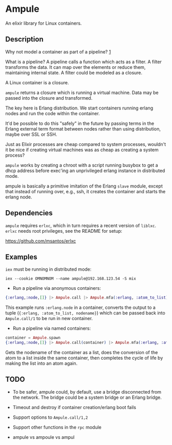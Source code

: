 # Ampule

An elixir library for Linux containers.

## Description

Why not model a container as part of a pipeline? [1]

What is a pipeline? A pipeline calls a function which acts as a filter. A
filter transforms the data. It can map over the elements or reduce them,
maintaining internal state. A filter could be modeled as a closure.

A Linux container is a closure.

`ampule` returns a closure which is running a virtual machine. Data may
be passed into the closure and transformed.

The key here is Erlang distribution. We start containers running erlang
nodes and run the code within the container.

It'd be possible to do this "safely" in the future by passing terms in the
Erlang external term format between nodes rather than using distribution,
maybe over SSL or SSH.

Just as Elixir processes are cheap compared to system processes, wouldn't
it be nice if creating virtual machines was as cheap as creating a
system process?

`ampule` works by creating a chroot with a script running busybox to
get a dhcp address before exec'ing an unprivileged erlang instance in
distributed mode.

ampule is basically a primitive imitation of the Erlang `slave` module,
except that instead of running over, e.g., ssh, it creates the container
and starts the erlang node.

## Dependencies

`ampule` requires `erlxc`, which in turn requires a recent version of
`liblxc`. `erlxc` needs root privileges, see the README for setup:

https://github.com/msantos/erlxc

## Examples

`iex` must be running in distributed mode:

```
iex --cookie OMNOMNOM --name ampule@192.168.123.54 -S mix
```

* Run a pipeline via anonymous containers:

```elixir
{:erlang,:node,[]} |> Ampule.call |> Ampule.mfa(:erlang, :atom_to_list) |> Ampule.call
```

  This example runs `:erlang.node` in a container, converts the output
  to a tuple (`{:erlang, :atom_to_list, nodename}`) which can be passed
  back into `Ampule.call/1` to be run in new container.

* Run a pipeline via named containers:

```elixir
container = Ampule.spawn
{:erlang,:node,[]} |> Ampule.call(container) |> Ampule.mfa(:erlang, :atom_to_list) |> Ampule.call(container) |> list_to_atom
```

  Gets the nodename of the container as a list, does the conversion of
  the atom to a list inside the same container, then completes the cycle
  of life by making the list into an atom again.

## TODO

* To be safer, ampule could, by default, use a bridge disconnected from
  the network. The bridge could be a system bridge or an Erlang bridge.

* Timeout and destroy if container creation/erlang boot fails

* Support options to `Ampule.call/1,2`

* Support other functions in the `rpc` module

* ampule vs ampoule vs ampul

[1]: http://cr.yp.to/qmail/qmailsec-20071101.pdf
